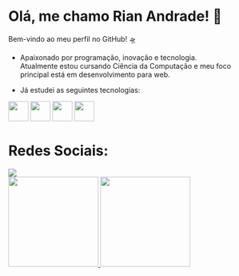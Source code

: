 # Olá, me chamo Rian Andrade! 🔭  
Bem-vindo ao meu perfil no GitHub! 🛸

- Apaixonado por programação, inovação e tecnologia.  
Atualmente estou cursando Ciência da Computação e meu foco principal está em desenvolvimento para web.

- Já estudei as seguintes tecnologias:

<p align="left">
  <img src="https://cdn.jsdelivr.net/gh/devicons/devicon/icons/java/java-original.svg" width="40" height="40"/>
  <img src="https://cdn.jsdelivr.net/gh/devicons/devicon/icons/spring/spring-original.svg" width="40" height="40"/>
  <img src="https://cdn.jsdelivr.net/gh/devicons/devicon/icons/postgresql/postgresql-original.svg" width="40" height="40"/>
  <img src="https://cdn.jsdelivr.net/gh/devicons/devicon/icons/react/react-original.svg" width="40" height="40"/>
</p>

# Redes Sociais:
<div>
  <a href="https://instagram.com/riian.anddrade?igshid=OGQ5ZDc2ODk2ZA==" target="_blank">
    <img loading="lazy" src="https://img.shields.io/badge/-Instagram-%23E4405F?style=for-the-badge&logo=instagram&logoColor=white" target="_blank">
  </a>
</div>

<div>
  <a href="https://github.com/rian-andrade">
    <img loading="lazy" height="180em" src="https://github-readme-stats.vercel.app/api/top-langs/?username=rian-andrade&layout=compact&langs_count=7&theme=dracula"/> 
    <img loading="lazy" height="180em" src="https://github-readme-stats.vercel.app/api?username=rian-andrade&show_icons=true&theme=dracula&include_all_commits=true&count_private=true"/>
  </a>
</div>
